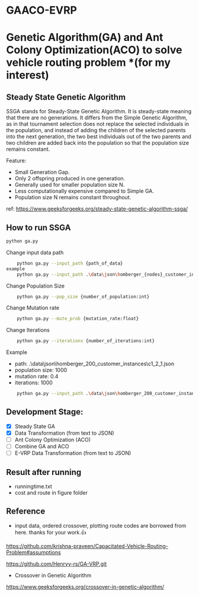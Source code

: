# GAACO-EVRP

# Genetic Algorithm(GA) and Ant Colony Optimization(ACO) to solve vehicle routing problem \*(for my interest)

## Steady State Genetic Algorithm

SSGA stands for Steady-State Genetic Algorithm. It is steady-state meaning that there are no generations. It differs from the Simple Genetic Algorithm, as in that tournament selection does not replace the selected individuals in the population, and instead of adding the children of the selected parents into the next generation, the two best individuals out of the two parents and two children are added back into the population so that the population size remains constant.

Feature:

- Small Generation Gap.
- Only 2 offspring produced in one generation.
- Generally used for smaller population size N.
- Less computationally expensive compared to Simple GA.
- Population size N remains constant throughout.

ref: https://www.geeksforgeeks.org/steady-state-genetic-algorithm-ssga/

## How to run SSGA

```bash
python ga.py
```

Change input data path

```bash
    python ga.py --input_path {path_of_data}
example
    python ga.py --input_path .\data\json\homberger_{nodes}_customer_instances\
```

Change Population Size

```bash
    python ga.py --pop_size {number_of_population:int}
```

Change Mutation rate

```bash
    python ga.py --mute_prob {mutation_rate:float}
```

Change Iterations

```bash
    python ga.py --iterations {number_of_iterations:int}
```

Example

- path: .\data\json\homberger_200_customer_instances\c1_2_1.json
- population size: 1000
- mutation rate: 0.4
- iterations: 1000

```bash
    python ga.py --input_path .\data\json\homberger_200_customer_instances\c1_2_1.json --pop_size 1000 --mute_prob 0.4 --iterations 1000
```

## Development Stage:

- [x] Steady State GA
- [x] Data Transformation (from text to JSON)
- [ ] Ant Colony Optimization (ACO)
- [ ] Combine GA and ACO
- [ ] E-VRP Data Transformation (from text to JSON)

## Result after running

- runningtime.txt
- cost and route in figure folder

## Reference

- input data, ordered crossover, plotting route codes are borrowed from here. thanks for your work.👍

https://github.com/krishna-praveen/Capacitated-Vehicle-Routing-Problem#assumptions

https://github.com/Henryy-rs/GA-VRP.git

- Crossover in Genetic Algorithm

https://www.geeksforgeeks.org/crossover-in-genetic-algorithm/

